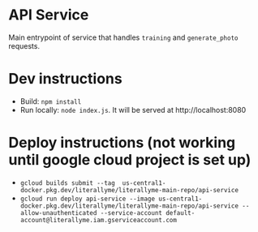 # API Service

Main entrypoint of service that handles `training` and `generate_photo` requests.

# Dev instructions
- Build: `npm install`
- Run locally: `node index.js`. It will be served at http://localhost:8080

# Deploy instructions (not working until google cloud project is set up)

- `gcloud builds submit --tag  us-central1-docker.pkg.dev/literallyme/literallyme-main-repo/api-service`
- `gcloud run deploy api-service --image us-central1-docker.pkg.dev/literallyme/literallyme-main-repo/api-service --allow-unauthenticated --service-account default-account@literallyme.iam.gserviceaccount.com`

